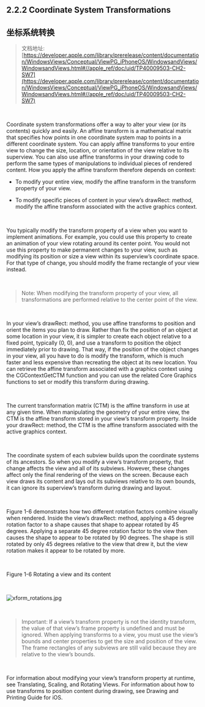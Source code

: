 ## 2.2.2 Coordinate System Transformations

## **坐标系统转换**

>文档地址: [https://developer.apple.com/library/prerelease/content/documentation/WindowsViews/Conceptual/ViewPG_iPhoneOS/WindowsandViews/WindowsandViews.html#//apple_ref/doc/uid/TP40009503-CH2-SW7](https://developer.apple.com/library/prerelease/content/documentation/WindowsViews/Conceptual/ViewPG_iPhoneOS/WindowsandViews/WindowsandViews.html#//apple_ref/doc/uid/TP40009503-CH2-SW7)  

</br>

Coordinate system transformations offer a way to alter your view (or its contents) quickly and easily. An affine transform is a mathematical matrix that specifies how points in one coordinate system map to points in a different coordinate system. You can apply affine transforms to your entire view to change the size, location, or orientation of the view relative to its superview. You can also use affine transforms in your drawing code to perform the same types of manipulations to individual pieces of rendered content. How you apply the affine transform therefore depends on context:

* To modify your entire view, modify the affine transform in the transform property of your view.

* To modify specific pieces of content in your view’s drawRect: method, modify the affine transform associated with the active graphics context.

</br>

You typically modify the transform property of a view when you want to implement animations. For example, you could use this property to create an animation of your view rotating around its center point. You would not use this property to make permanent changes to your view, such as modifying its position or size a view within its superview’s coordinate space. For that type of change, you should modify the frame rectangle of your view instead.

</br>

> Note: When modifying the transform property of your view, all transformations are performed relative to the center point of the view.

</br>

In your view’s drawRect: method, you use affine transforms to position and orient the items you plan to draw. Rather than fix the position of an object at some location in your view, it is simpler to create each object relative to a fixed point, typically (0, 0), and use a transform to position the object immediately prior to drawing. That way, if the position of the object changes in your view, all you have to do is modify the transform, which is much faster and less expensive than recreating the object at its new location. You can retrieve the affine transform associated with a graphics context using the CGContextGetCTM function and you can use the related Core Graphics functions to set or modify this transform during drawing.

</br>

The current transformation matrix (CTM) is the affine transform in use at any given time. When manipulating the geometry of your entire view, the CTM is the affine transform stored in your view’s transform property. Inside your drawRect: method, the CTM is the affine transform associated with the active graphics context.

</br>

The coordinate system of each subview builds upon the coordinate systems of its ancestors. So when you modify a view’s transform property, that change affects the view and all of its subviews. However, these changes affect only the final rendering of the views on the screen. Because each view draws its content and lays out its subviews relative to its own bounds, it can ignore its superview’s transform during drawing and layout.

</br>

Figure 1-6 demonstrates how two different rotation factors combine visually when rendered. Inside the view’s drawRect: method, applying a 45 degree rotation factor to a shape causes that shape to appear rotated by 45 degrees. Applying a separate 45 degree rotation factor to the view then causes the shape to appear to be rotated by 90 degrees. The shape is still rotated by only 45 degrees relative to the view that drew it, but the view rotation makes it appear to be rotated by more.

</br>

Figure 1-6  Rotating a view and its content

</br>

![xform_rotations.jpg](https://developer.apple.com/library/prerelease/content/documentation/WindowsViews/Conceptual/ViewPG_iPhoneOS/Art/xform_rotations.jpg)

</br>

> Important: If a view’s transform property is not the identity transform, the value of that view’s frame property is undefined and must be ignored. When applying transforms to a view, you must use the view’s bounds and center properties to get the size and position of the view. The frame rectangles of any subviews are still valid because they are relative to the view’s bounds.

</br>

For information about modifying your view’s transform property at runtime, see Translating, Scaling, and Rotating Views. For information about how to use transforms to position content during drawing, see Drawing and Printing Guide for iOS.


